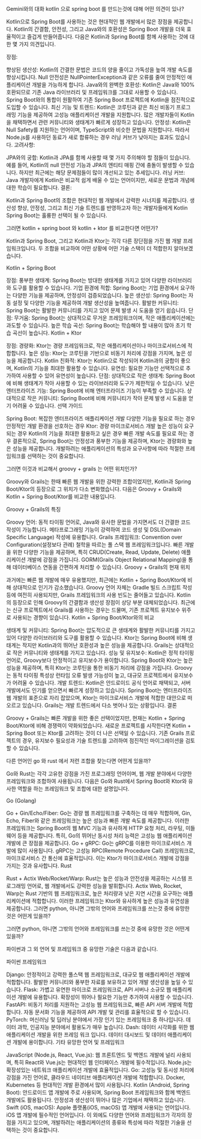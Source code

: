 
Gemini와의 대화
kotlin 으로 spring boot 를 만드는것에 대해 어떤 의견이 있나?


Kotlin으로 Spring Boot를 사용하는 것은 현대적인 웹 개발에서 많은 장점을 제공합니다. Kotlin의 간결함, 안전성, 그리고 Java와의 호환성은 Spring Boot 개발을 더욱 효율적이고 즐겁게 만들어줍니다. 다음은 Kotlin과 Spring Boot를 함께 사용하는 것에 대한 몇 가지 의견입니다.

장점:

향상된 생산성:
Kotlin의 간결한 문법은 코드의 양을 줄이고 가독성을 높여 개발 속도를 향상시킵니다.
Null 안전성은 NullPointerException과 같은 오류를 줄여 안정적인 애플리케이션 개발을 가능하게 합니다.
Java와의 완벽한 호환성:
Kotlin은 Java와 100% 호환되므로 기존 Java 라이브러리 및 프레임워크를 그대로 사용할 수 있습니다.
Spring Boot와의 통합이 원활하여 기존 Spring Boot 프로젝트에 Kotlin을 점진적으로 도입할 수 있습니다.
최신 기능 및 트렌드:
Kotlin은 코루틴과 같은 최신 비동기 프로그래밍 기능을 제공하여 고성능 애플리케이션 개발을 지원합니다.
많은 개발자들이 Kotlin을 채택하면서 관련 커뮤니티와 생태계가 빠르게 성장하고 있습니다.
안정성:
Kotlin은 Null Safety를 지원하는 언어이며, TypeScript와 비슷한 문법을 지원합니다. 따라서 Node.js를 사용하던 동료가 새로 합류하는 경우 러닝 커브가 낮아지는 효과도 있습니다.
고려사항:

JPA와의 궁합:
Kotlin과 JPA를 함께 사용할 때 몇 가지 주의해야 할 점들이 있습니다. 예를 들어, Kotlin의 null 안전성 기능과 JPA의 엔티티 매핑 간에 충돌이 발생할 수 있습니다.
하지만 최근에는 해당 문제점들이 많이 개선되고 있는 추세입니다.
러닝 커브:
Java 개발자에게 Kotlin은 비교적 쉽게 배울 수 있는 언어이지만, 새로운 문법과 개념에 대한 학습이 필요합니다.
결론:

Kotlin과 Spring Boot의 조합은 현대적인 웹 개발에서 강력한 시너지를 제공합니다. 생산성 향상, 안정성, 그리고 최신 기술 트렌드를 반영하고자 하는 개발자들에게 Kotlin Spring Boot는 훌륭한 선택이 될 수 있습니다.





그러면 kotlin + spring boot 와 kotlin + ktor 를 비교한다면 어떤가?


Kotlin과 Spring Boot, 그리고 Kotlin과 Ktor는 각각 다른 장단점을 가진 웹 개발 프레임워크입니다. 두 조합을 비교하여 어떤 상황에 어떤 기술 스택이 더 적합한지 알아보겠습니다.

Kotlin + Spring Boot

장점:
풍부한 생태계: Spring Boot는 방대한 생태계를 가지고 있어 다양한 라이브러리와 도구를 활용할 수 있습니다.
기업 환경에 적합: Spring Boot는 기업 환경에서 요구하는 다양한 기능을 제공하며, 안정성이 검증되었습니다.
높은 생산성: Spring Boot는 자동 설정 및 다양한 기능을 제공하여 개발 생산성을 높여줍니다.
활발한 커뮤니티: Spring Boot는 활발한 커뮤니티를 가지고 있어 문제 발생 시 도움을 얻기 쉽습니다.
단점:
무거움: Spring Boot는 상대적으로 무거운 프레임워크이며, 작은 애플리케이션에는 과도할 수 있습니다.
높은 학습 곡선: Spring Boot는 학습해야 할 내용이 많아 초기 학습 곡선이 높습니다.
Kotlin + Ktor

장점:
경량화: Ktor는 경량 프레임워크로, 작은 애플리케이션이나 마이크로서비스에 적합합니다.
높은 성능: Ktor는 코루틴을 기반으로 비동기 처리에 강점을 가지며, 높은 성능을 제공합니다.
Kotlin 친화적: Ktor는 Kotlin으로 작성되어 Kotlin과의 궁합이 좋으며, Kotlin의 기능을 최대한 활용할 수 있습니다.
유연성: 필요한 기능만 선택적으로 추가하여 사용할 수 있어 유연성이 높습니다.
단점:
상대적으로 작은 생태계: Spring Boot에 비해 생태계가 작아 사용할 수 있는 라이브러리와 도구가 제한적일 수 있습니다.
낮은 엔터프라이즈 기능: Spring Boot에 비해 엔터프라이즈 기능이 부족할 수 있습니다.
상대적으로 작은 커뮤니티: Spring Boot에 비해 커뮤니티가 작아 문제 발생 시 도움을 얻기 어려울 수 있습니다.
선택 가이드

Spring Boot:
복잡한 엔터프라이즈 애플리케이션 개발
다양한 기능을 필요로 하는 경우
안정적인 개발 환경을 선호하는 경우
Ktor:
경량 마이크로서비스 개발
높은 성능이 요구되는 경우
Kotlin의 기능을 최대한 활용하고 싶은 경우
빠른 개발 속도를 필요로 하는 경우
결론적으로, Spring Boot는 안정성과 풍부한 기능을 제공하며, Ktor는 경량화와 높은 성능을 제공합니다. 개발하려는 애플리케이션의 특성과 요구사항에 따라 적절한 프레임워크를 선택하는 것이 중요합니다.





그러면 이것과 비교해서 groovy + grails 는 어떤 위치인가?


Groovy와 Grails는 한때 빠른 웹 개발을 위한 강력한 조합이었지만, Kotlin과 Spring Boot/Ktor의 등장으로 그 위치가 다소 변화했습니다. 다음은 Groovy + Grails와 Kotlin + Spring Boot/Ktor를 비교한 내용입니다.

Groovy + Grails의 특징

Groovy 언어:
동적 타이핑 언어로, Java와 유사한 문법을 가지면서도 더 간결한 코드 작성이 가능합니다.
메타프로그래밍 기능이 강력하여 코드 생성 및 DSL(Domain Specific Language) 작성에 유용합니다.
Grails 프레임워크:
Convention over Configuration(설정보다 관례) 철학을 따르는 풀 스택 웹 프레임워크입니다.
빠른 개발을 위한 다양한 기능을 제공하며, 특히 CRUD(Create, Read, Update, Delete) 애플리케이션 개발에 강점을 가집니다.
GORM(Grails Object Relational Mapping)을 통해 데이터베이스 연동을 간편하게 처리할 수 있습니다.
Groovy + Grails의 현재 위치

과거에는 빠른 웹 개발에 매우 유용했지만, 최근에는 Kotlin + Spring Boot/Ktor에 비해 상대적으로 인기가 감소했습니다.
Groovy 언어 자체는 Gradle 빌드 스크립트 작성 등에 여전히 사용되지만, Grails 프레임워크의 사용 빈도는 줄어들고 있습니다.
Kotlin의 등장으로 인해 Groovy의 간결함과 생산성 장점이 상당 부분 대체되었습니다.
최근에는 신규 프로젝트에서 Grails를 사용하는 경우는 드물며, 기존 프로젝트 유지보수 위주로 사용되는 경향이 있습니다.
Kotlin + Spring Boot/Ktor와의 비교

생태계 및 커뮤니티:
Spring Boot는 압도적으로 큰 생태계와 활발한 커뮤니티를 가지고 있어 다양한 라이브러리와 도구를 활용할 수 있습니다.
Ktor는 Spring Boot에 비해 생태계는 작지만 Kotlin과의 뛰어난 호환성과 높은 성능을 제공합니다.
Grails는 상대적으로 작은 커뮤니티와 생태계를 가지고 있습니다.
성능 및 유지보수:
Kotlin은 정적 타이핑 언어로, Groovy보다 안정적이고 유지보수가 용이합니다.
Spring Boot와 Ktor는 높은 성능을 제공하며, 특히 Ktor는 코루틴을 통한 비동기 처리에 강점을 가집니다.
Groovy는 동적 타이핑 특성상 런타임 오류 발생 가능성이 높고, 대규모 프로젝트에서 유지보수가 어려울 수 있습니다.
개발 트렌드:
Kotlin은 안드로이드 공식 언어로 채택되고, 서버 개발에서도 인기를 얻으면서 빠르게 성장하고 있습니다.
Spring Boot는 엔터프라이즈 웹 개발의 표준으로 자리 잡았으며, Ktor는 마이크로서비스 개발에 적합한 대안으로 떠오르고 있습니다.
Grails는 개발 트렌드에서 다소 벗어나 있는 상황입니다.
결론

Groovy + Grails는 빠른 개발을 위한 좋은 선택이었지만, 현재는 Kotlin + Spring Boot/Ktor에 비해 경쟁력이 약화되었습니다.
새로운 프로젝트를 시작한다면 Kotlin + Spring Boot 또는 Ktor를 고려하는 것이 더 나은 선택일 수 있습니다.
기존 Grails 프로젝트의 경우, 유지보수 필요성과 기술 트렌드를 고려하여 점진적인 마이그레이션을 검토할 수 있습니다.





다른 언어인 go 와 rust 에서 저런 조합을 찾는다면 어떤게 있을까?

Go와 Rust는 각각 고유한 강점을 가진 프로그래밍 언어이며, 웹 개발 분야에서 다양한 프레임워크와 조합하여 사용됩니다. 다음은 Go와 Rust에서 Spring Boot와 Ktor와 유사한 역할을 하는 프레임워크 및 조합에 대한 설명입니다.

Go (Golang)

Go + Gin/Echo/Fiber:
Go는 경량 웹 프레임워크를 구축하는 데 매우 적합하며, Gin, Echo, Fiber와 같은 프레임워크는 높은 성능과 빠른 개발 속도를 제공합니다.
이러한 프레임워크는 Spring Boot의 웹 MVC 기능과 유사하게 HTTP 요청 처리, 라우팅, 미들웨어 등을 제공합니다.
특히, Go의 뛰어난 동시성 처리 능력은 고성능 웹 애플리케이션 개발에 큰 장점을 제공합니다.
Go + gRPC:
Go는 gRPC를 이용한 마이크로서비스 개발에 많이 사용됩니다.
gRPC는 고성능 RPC(Remote Procedure Call) 프레임워크로, 마이크로서비스 간 통신에 효율적입니다.
이는 Ktor가 마이크로서비스 개발에 강점을 가지는 것과 유사합니다.
Rust

Rust + Actix Web/Rocket/Warp:
Rust는 높은 성능과 안전성을 제공하는 시스템 프로그래밍 언어로, 웹 개발에서도 강력한 성능을 발휘합니다.
Actix Web, Rocket, Warp는 Rust 기반의 웹 프레임워크로, 높은 처리량과 낮은 지연 시간을 요구하는 애플리케이션에 적합합니다.
이러한 프레임워크는 Ktor와 유사하게 높은 성능과 유연성을 제공합니다.
그러면 python, 아니면 그밖의 언어와 프레임워크를 쓰는것 중에 유망한 것은 어떤게 있을까?

그러면 python, 아니면 그밖의 언어와 프레임워크를 쓰는것 중에 유망한 것은 어떤게 있을까?


파이썬과 그 외 언어 및 프레임워크 중 유망한 기술은 다음과 같습니다.

파이썬 프레임워크

Django:
안정적이고 강력한 풀스택 웹 프레임워크로, 대규모 웹 애플리케이션 개발에 적합합니다.
활발한 커뮤니티와 풍부한 자료를 보유하고 있어 개발 생산성을 높일 수 있습니다.
Flask:
가볍고 유연한 마이크로 프레임워크로, API 서버나 소규모 웹 애플리케이션 개발에 유용합니다.
확장성이 뛰어나 필요한 기능만 추가하여 사용할 수 있습니다.
FastAPI:
비동기 처리를 지원하는 고성능 웹 프레임워크로, 빠른 API 서버 개발에 적합합니다.
자동 문서화 기능을 제공하여 API 개발 및 관리를 효율적으로 할 수 있습니다.
PyTorch:
머신러닝 및 딥러닝 분야에서 가장 인기 있는 프레임워크 중 하나입니다.
데이터 과학, 인공지능 분야에서 활용도가 매우 높습니다.
Dash:
데이터 시각화를 위한 웹 애플리케이션 개발을 위한 프레임 워크 입니다.
데이터 대시보드 및 데이터 애플리케이션 개발에 용이합니다.
기타 유망한 언어 및 프레임워크

JavaScript (Node.js, React, Vue.js):
웹 프론트엔드 및 백엔드 개발에 널리 사용되며, 특히 React와 Vue.js는 현대적인 웹 인터페이스 개발에 필수적입니다.
Node.js는 확장성있는 네트워크 애플리케이션 개발에 효율적입니다.
Go:
고성능 및 동시성 처리에 강점을 가진 언어로, 클라우드 네이티브 애플리케이션 개발에 적합합니다.
Docker, Kubernetes 등 현대적인 개발 환경에서 많이 사용됩니다.
Kotlin (Android, Spring Boot):
안드로이드 앱 개발에 주로 사용되며, Spring Boot 프레임워크와 함께 백엔드 개발에도 활용됩니다.
안정성과 생산성이 뛰어나 많은 기업에서 채택하고 있습니다.
Swift (iOS, macOS):
Apple 플랫폼(iOS, macOS) 앱 개발에 사용되는 언어입니다.
iOS 앱 개발에 필수적인 언어입니다.
이 외에도 다양한 언어와 프레임워크가 각자의 장점을 가지고 있으며, 개발하려는 애플리케이션의 종류와 특성에 따라 적절한 기술을 선택하는 것이 중요합니다.





